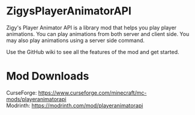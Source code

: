 # ZigysPlayerAnimatorAPI

Zigy's Player Animator API is a library mod that helps you play player animations.
You can play animations from both server and client side.
You may also play animations using a server side command.

Use the GitHub wiki to see all the features of the mod and get started.

# Mod Downloads
CurseForge: https://www.curseforge.com/minecraft/mc-mods/playeranimatorapi  
Modrinth: https://modrinth.com/mod/playeranimatorapi


